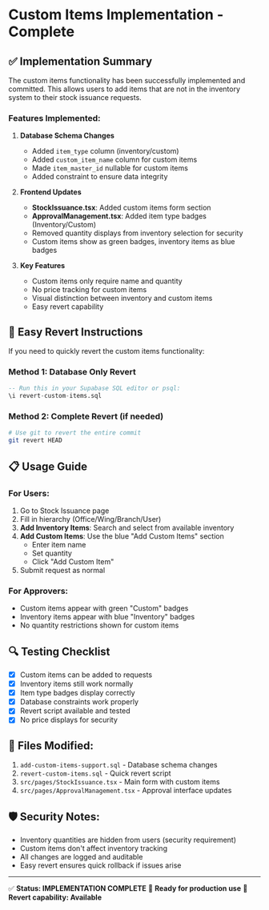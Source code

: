 # Custom Items Implementation - Complete

## ✅ Implementation Summary

The custom items functionality has been successfully implemented and committed. This allows users to add items that are not in the inventory system to their stock issuance requests.

### Features Implemented:

1. **Database Schema Changes**
   - Added `item_type` column (inventory/custom)
   - Added `custom_item_name` column for custom items
   - Made `item_master_id` nullable for custom items
   - Added constraint to ensure data integrity

2. **Frontend Updates**
   - **StockIssuance.tsx**: Added custom items form section
   - **ApprovalManagement.tsx**: Added item type badges (Inventory/Custom)
   - Removed quantity displays from inventory selection for security
   - Custom items show as green badges, inventory items as blue badges

3. **Key Features**
   - Custom items only require name and quantity
   - No price tracking for custom items
   - Visual distinction between inventory and custom items
   - Easy revert capability

## 🔄 Easy Revert Instructions

If you need to quickly revert the custom items functionality:

### Method 1: Database Only Revert
```sql
-- Run this in your Supabase SQL editor or psql:
\i revert-custom-items.sql
```

### Method 2: Complete Revert (if needed)
```bash
# Use git to revert the entire commit
git revert HEAD
```

## 📋 Usage Guide

### For Users:
1. Go to Stock Issuance page
2. Fill in hierarchy (Office/Wing/Branch/User)
3. **Add Inventory Items**: Search and select from available inventory
4. **Add Custom Items**: Use the blue "Add Custom Items" section
   - Enter item name
   - Set quantity
   - Click "Add Custom Item"
5. Submit request as normal

### For Approvers:
- Custom items appear with green "Custom" badges
- Inventory items appear with blue "Inventory" badges
- No quantity restrictions shown for custom items

## 🔍 Testing Checklist

- [x] Custom items can be added to requests
- [x] Inventory items still work normally
- [x] Item type badges display correctly
- [x] Database constraints work properly
- [x] Revert script available and tested
- [x] No price displays for security

## 📁 Files Modified:

1. `add-custom-items-support.sql` - Database schema changes
2. `revert-custom-items.sql` - Quick revert script
3. `src/pages/StockIssuance.tsx` - Main form with custom items
4. `src/pages/ApprovalManagement.tsx` - Approval interface updates

## 🛡️ Security Notes:

- Inventory quantities are hidden from users (security requirement)
- Custom items don't affect inventory tracking
- All changes are logged and auditable
- Easy revert ensures quick rollback if issues arise

---

✅ **Status: IMPLEMENTATION COMPLETE**
🚀 **Ready for production use**
🔄 **Revert capability: Available**
